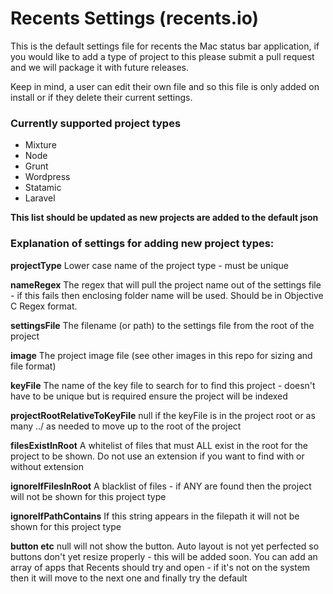 Recents Settings (recents.io)
================

This is the default settings file for recents the Mac status bar application, if you would like to add a type of project to this please submit a pull request and we will package it with future releases.

Keep in mind, a user can edit their own file and so this file is only added on install or if they delete their current settings.

### Currently supported project types

- Mixture
- Node
- Grunt
- Wordpress
- Statamic
- Laravel

__This list should be updated as new projects are added to the default json__

### Explanation of settings for adding new project types:


__projectType__
Lower case name of the project type - must be unique

__nameRegex__
The regex that will pull the project name out of the settings file - if this fails then enclosing folder name will be used. Should be in Objective C Regex format.

__settingsFile__
The filename (or path) to the settings file from the root of the project

__image__
The project image file (see other images in this repo for sizing and file format)

__keyFile__
The name of the key file to search for to find this project - doesn't have to be unique but is required ensure the project will be indexed

__projectRootRelativeToKeyFile__
null if the keyFile is in the project root or as many ../ as needed to move up to the root of the project

__filesExistInRoot__
A whitelist of files that must ALL exist in the root for the project to be shown.  Do not use an extension if you want to find with or without extension

__ignoreIfFilesInRoot__
A blacklist of files - if ANY are found then the project will not be shown for this project type

__ignoreIfPathContains__
If this string appears in the filepath it will not be shown for this project type

__button etc__
null will not show the button.  Auto layout is not yet perfected so buttons don't yet resize properly - this will be added soon.  You can add an array of apps that Recents should try and open - if it's not on the system then it will move to the next one and finally try the default

